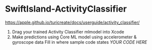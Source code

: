 # SwiftIsland-ActivityClassifier

https://apple.github.io/turicreate/docs/userguide/activity_classifier/

1. Drag your trained Activity Classifier mlmodel into Xcode
2. Make predictions using Core ML model using accelerometer & gyroscope data
    Fill in where sample code states *YOUR CODE HERE* 
